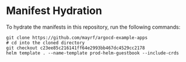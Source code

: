 # Manifest Hydration

To hydrate the manifests in this repository, run the following commands:

```shell
git clone https://github.com/mayrf/argocd-example-apps
# cd into the cloned directory
git checkout c23ee85c216141ff64e2993bb467dc4529cc2178
helm template . --name-template prod-helm-guestbook --include-crds
```
